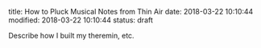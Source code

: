 title: How to Pluck Musical Notes from Thin Air
date: 2018-03-22 10:10:44
modified: 2018-03-22 10:10:44
status: draft

Describe how I built my theremin, etc.
